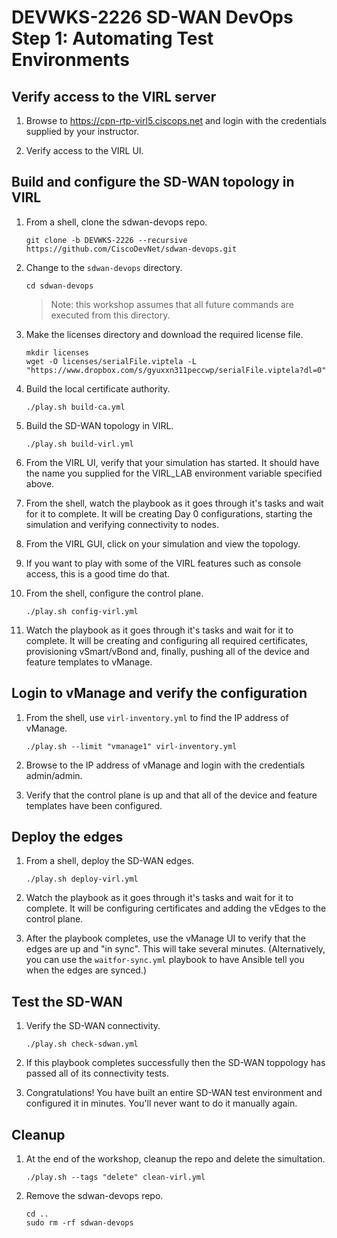 # DEVWKS-2226 SD-WAN DevOps Step 1: Automating Test Environments

## Verify access to the VIRL server
1. Browse to https://cpn-rtp-virl5.ciscops.net and login with the credentials supplied by your instructor.

1. Verify access to the VIRL UI.

## Build and configure the SD-WAN topology in VIRL
1. From a shell, clone the sdwan-devops repo.    
    ```
    git clone -b DEVWKS-2226 --recursive https://github.com/CiscoDevNet/sdwan-devops.git
    ```

1. Change to the `sdwan-devops` directory.
    ```
    cd sdwan-devops
    ```
    > Note: this workshop assumes that all future commands are executed from this directory.

1. Make the licenses directory and download the required license file.
    ```
    mkdir licenses
	wget -O licenses/serialFile.viptela -L "https://www.dropbox.com/s/gyuxxn311peccwp/serialFile.viptela?dl=0"
    ```

1. Build the local certificate authority.
    ```
    ./play.sh build-ca.yml
    ```

1. Build the SD-WAN topology in VIRL.
    ```
    ./play.sh build-virl.yml
    ```

1. From the VIRL UI, verify that your simulation has started.  It should have the name you supplied for the VIRL_LAB environment variable specified above.

1. From the shell, watch the playbook as it goes through it's tasks and wait for it to complete.  It will be creating Day 0 configurations, starting the simulation and verifying connectivity to nodes.

1. From the VIRL GUI, click on your simulation and view the topology.

1. If you want to play with some of the VIRL features such as console access, this is a good time do that.

1. From the shell, configure the control plane.
    ```
    ./play.sh config-virl.yml
    ```

1. Watch the playbook as it goes through it's tasks and wait for it to complete.  It will be creating and configuring all required certificates, provisioning vSmart/vBond and, finally, pushing all of the device and feature templates to vManage.

## Login to vManage and verify the configuration
1. From the shell, use `virl-inventory.yml` to find the IP address of vManage.
    ```
    ./play.sh --limit "vmanage1" virl-inventory.yml
    ```

1. Browse to the IP address of vManage and login with the credentials admin/admin.

1. Verify that the control plane is up and that all of the device and feature templates have been configured.

## Deploy the edges
1. From a shell, deploy the SD-WAN edges.
    ```
    ./play.sh deploy-virl.yml
    ```

1. Watch the playbook as it goes through it's tasks and wait for it to complete.  It will be configuring certificates and adding the vEdges to the control plane.

1. After the playbook completes, use the vManage UI to verify that the edges are up and "in sync".  This will take several minutes.  (Alternatively, you can use the `waitfor-sync.yml` playbook to have Ansible tell you when the edges are synced.)

## Test the SD-WAN
1. Verify the SD-WAN connectivity.
    ```
    ./play.sh check-sdwan.yml
    ```

1. If this playbook completes successfully then the SD-WAN toppology has passed all of its connectivity tests.

1. Congratulations!  You have built an entire SD-WAN test environment and configured it in minutes.  You'll never want to do it manually again.

## Cleanup
1. At the end of the workshop, cleanup the repo and delete the simultation.
    ```
    ./play.sh --tags "delete" clean-virl.yml
    ```

1. Remove the sdwan-devops repo.
    ```
    cd ..
    sudo rm -rf sdwan-devops
    ```
